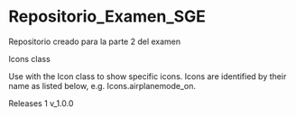 # Repositorio_Examen_SGE
Repositorio creado para la parte 2 del examen 


Icons class

Use with the Icon class to show specific icons. Icons are identified by their name as listed below, e.g. Icons.airplanemode_on.

Releases 1
v_1.0.0

